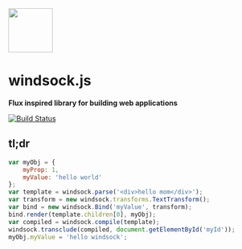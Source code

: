 <img width="88" src="https://raw.githubusercontent.com/bsawyer/windsock-artwork/master/windsock_2x.png">

# windsock.js

**Flux inspired library for building web applications**

[![Build Status](https://travis-ci.org/bsawyer/windsock.svg)](https://travis-ci.org/bsawyer/windsock)

## tl;dr
```javascript
var myObj = {
    myProp: 1,
    myValue: 'hello world'
};
var template = windsock.parse('<div>hello mom</div>');
var transform = new windsock.transforms.TextTransform();
var bind = new windsock.Bind('myValue', transform);
bind.render(template.children[0], myObj);
var compiled = windsock.compile(template);
windsock.transclude(compiled, document.getElementById('myId'));
myObj.myValue = 'hello windsock';
```
